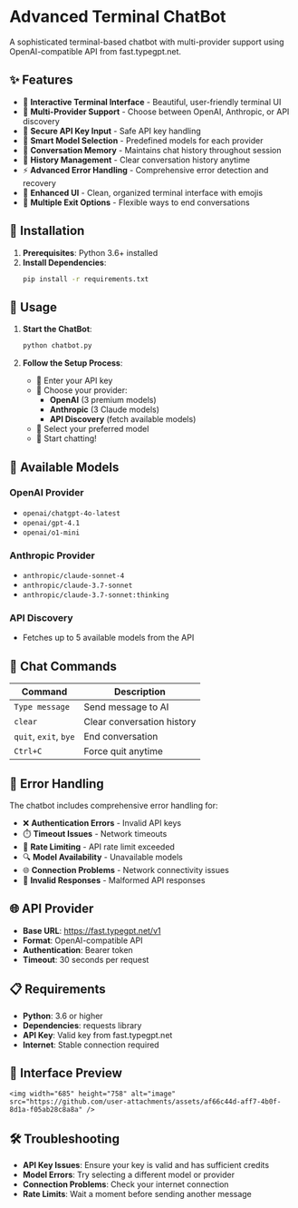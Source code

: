 # Advanced Terminal ChatBot

A sophisticated terminal-based chatbot with multi-provider support using OpenAI-compatible API from fast.typegpt.net.

## ✨ Features

- 🤖 **Interactive Terminal Interface** - Beautiful, user-friendly terminal UI
- 🏢 **Multi-Provider Support** - Choose between OpenAI, Anthropic, or API discovery
- 🔑 **Secure API Key Input** - Safe API key handling
- 🎯 **Smart Model Selection** - Predefined models for each provider
- 💬 **Conversation Memory** - Maintains chat history throughout session
- 🧹 **History Management** - Clear conversation history anytime
- ⚡ **Advanced Error Handling** - Comprehensive error detection and recovery
- 🎨 **Enhanced UI** - Clean, organized terminal interface with emojis
- 🚪 **Multiple Exit Options** - Flexible ways to end conversations

## 🚀 Installation

1. **Prerequisites**: Python 3.6+ installed
2. **Install Dependencies**:
   ```bash
   pip install -r requirements.txt
   ```

## 📖 Usage

1. **Start the ChatBot**:
   ```bash
   python chatbot.py
   ```

2. **Follow the Setup Process**:
   - 🔑 Enter your API key
   - 🏢 Choose your provider:
     - **OpenAI** (3 premium models)
     - **Anthropic** (3 Claude models)
     - **API Discovery** (fetch available models)
   - 🤖 Select your preferred model
   - 💬 Start chatting!

## 🎯 Available Models

### OpenAI Provider
- `openai/chatgpt-4o-latest`
- `openai/gpt-4.1`
- `openai/o1-mini`

### Anthropic Provider
- `anthropic/claude-sonnet-4`
- `anthropic/claude-3.7-sonnet`
- `anthropic/claude-3.7-sonnet:thinking`

### API Discovery
- Fetches up to 5 available models from the API

## 💬 Chat Commands

| Command | Description |
|---------|-------------|
| `Type message` | Send message to AI |
| `clear` | Clear conversation history |
| `quit`, `exit`, `bye` | End conversation |
| `Ctrl+C` | Force quit anytime |

## 🔧 Error Handling

The chatbot includes comprehensive error handling for:
- ❌ **Authentication Errors** - Invalid API keys
- ⏱️ **Timeout Issues** - Network timeouts
- 🚫 **Rate Limiting** - API rate limit exceeded
- 🔍 **Model Availability** - Unavailable models
- 🌐 **Connection Problems** - Network connectivity issues
- 📝 **Invalid Responses** - Malformed API responses

## 🌐 API Provider

- **Base URL**: https://fast.typegpt.net/v1
- **Format**: OpenAI-compatible API
- **Authentication**: Bearer token
- **Timeout**: 30 seconds per request

## 📋 Requirements

- **Python**: 3.6 or higher
- **Dependencies**: requests library
- **API Key**: Valid key from fast.typegpt.net
- **Internet**: Stable connection required

## 🎨 Interface Preview

```
<img width="685" height="758" alt="image" src="https://github.com/user-attachments/assets/af66c44d-aff7-4b0f-8d1a-f05ab28c8a8a" />

```

## 🛠️ Troubleshooting

- **API Key Issues**: Ensure your key is valid and has sufficient credits
- **Model Errors**: Try selecting a different model or provider
- **Connection Problems**: Check your internet connection
- **Rate Limits**: Wait a moment before sending another message
